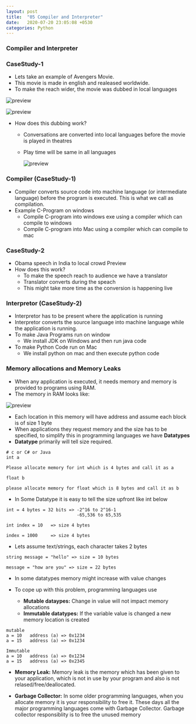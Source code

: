 ```yaml
---
layout: post
title:  "05 Compiler and Interpreter"
date:   2020-07-20 23:05:08 +0530
categories: Python
---
```

### Compiler and Interpreter

### CaseStudy-1
* Lets take an example of Avengers Movie. 
* This movie is made in english and realeased worldwide. 
* To make the reach wider, the movie was dubbed in local languages

![preview](../../../../assets/python06.jpg)

![preview](../../../../assets/python07.jpg)

* How does this dubbing work?
  * Conversations are converted into local languages before the movie is played in theatres
  * Play time will be same in all languages

    ![preview](../../../../assets/python08.jpg)

### Compiler (CaseStudy-1)
* Compiler converts source code into machine language (or intermediate language) before the program is executed. This is what we call as compilation.
* Example C-Program on windows
  * Compile C-program into windows exe using a compiler which can compile to windows
  * Compile C-program into Mac using a compiler which can compile to mac

### CaseStudy-2
* Obama speech in India to local crowd Preview
* How does this work?
  * To make the speech reach to audience we have a translator
  * Translator converts during the speach
  * This might take more time as the conversion is happening live
  
### Interpretor (CaseStudy-2)
* Interpretor has to be present where the application is running
* Interpretor converts the source language into machine language while the application is running.
* To make Java Programs run on window
  * We install JDK on Windows and then run java code
* To make Python Code run on Mac
  * We install python on mac and then execute python code

### Memory allocations and Memory Leaks
* When any application is executed, it needs memory and memory is provided to programs using RAM.
* The memory in RAM looks like:

![preview](../../../../assets/python06.png)

* Each location in this memory will have address and assume each block is of size 1 byte
* When applications they request memory and the size has to be specified, to simplify this in programming languages we have **Datatypes**
* **Datatype** primarily will tell size required.

```
# c or C# or Java
int a

Please allocate memory for int which is 4 bytes and call it as a

float b

please allocate memory for float which is 8 bytes and call it as b
```
* In Some Datatype it is easy to tell the size upfront like int below

```
int = 4 bytes = 32 bits => -2^16 to 2^16-1
                           -65,536 to 65,535

int index = 10   => size 4 bytes

index = 1000     => size 4 bytes
```
* Lets assume text/strings, each character takes 2 bytes

```
string message = "hello" => size = 10 bytes

message = "how are you" => size = 22 bytes
```
* In some datatypes memory might increase with value changes

* To cope up with this problem, programming languages use

  * **Mutable dataypes:** Change in value will not impact memory allocations
  * **Immutable datatypes:** If the variable value is changed a new memory location is created
```
mutable
a = 10   address (a) => 0x1234
a = 15   address (a) => 0x1234
```
```
Immutable
a = 10   address (a) => 0x1234
a = 15   address (a) => 0x2345
```
* **Memory Leak:** Memory leak is the memory which has been given to your application, which is not in use by your program and also is not relased/free/deallocated.

* **Garbage Collector:** In some older programming languages, when you allocate memory it is your responsibility to free it. These days all the major programming languages come with Garbage Collector. Garbage collector responsiblity is to free the unused memory